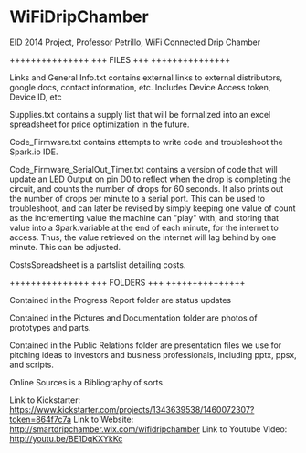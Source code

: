 WiFiDripChamber
===============

EID 2014 Project, Professor Petrillo, WiFi Connected Drip Chamber


+++++++++++++++
+++  FILES  +++
+++++++++++++++


Links and General Info.txt contains external
	links to external distributors, google docs, 
	contact information, etc. Includes Device Access token, Device ID, etc 

Supplies.txt contains a supply list that will be formalized into 
	an excel spreadsheet for price optimization in the future.

Code_Firmware.txt contains attempts to write code and troubleshoot 
	the Spark.io IDE. 

Code_Firmware_SerialOut_Timer.txt contains a version of code that will update an LED Output 
	on pin D0 to reflect when the drop is completing the circuit, and counts the number of
	drops for 60 seconds. 
	It also prints out the number of drops per minute to a serial port. This can be used to 
	troubleshoot, and can later be revised by simply keeping one value of count as the incrementing 
	value the machine can "play" with, and storing that value into a Spark.variable at the end of each
	minute, for the internet to access. Thus, the value retrieved on the internet will lag behind 
	by one minute. This can be adjusted.

CostsSpreadsheet is a partslist detailing costs.

+++++++++++++++
+++ FOLDERS +++
+++++++++++++++


Contained in the Progress Report folder are status updates

Contained in the Pictures and Documentation folder are photos 
of prototypes and parts.

Contained in the Public Relations folder are presentation files
we use for pitching ideas to investors and business professionals, 
including pptx, ppsx, and scripts.

Online Sources is a Bibliography of sorts.

Link to Kickstarter: https://www.kickstarter.com/projects/1343639538/1460072307?token=864f7c7a
Link to Website: http://smartdripchamber.wix.com/wifidripchamber
Link to Youtube Video: http://youtu.be/BE1DqKXYkKc
